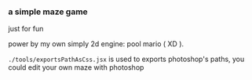 ### a simple maze game

just for fun

power by my own simply 2d engine: pool mario ( XD ).

```./tools/exportsPathAsCss.jsx``` is used to exports photoshop's paths, you could edit your own maze with photoshop
